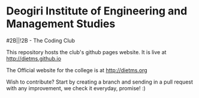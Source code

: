 # Deogiri Institute of Engineering and Management Studies

#2B||!2B - The Coding Club

This repository hosts the club's github pages website. It is live at http://dietms.github.io

The Official website for the college is at http://dietms.org

Wish to contribute? Start by creating a branch and sending in a pull request with any improvement, we check it everyday, promise! :)
